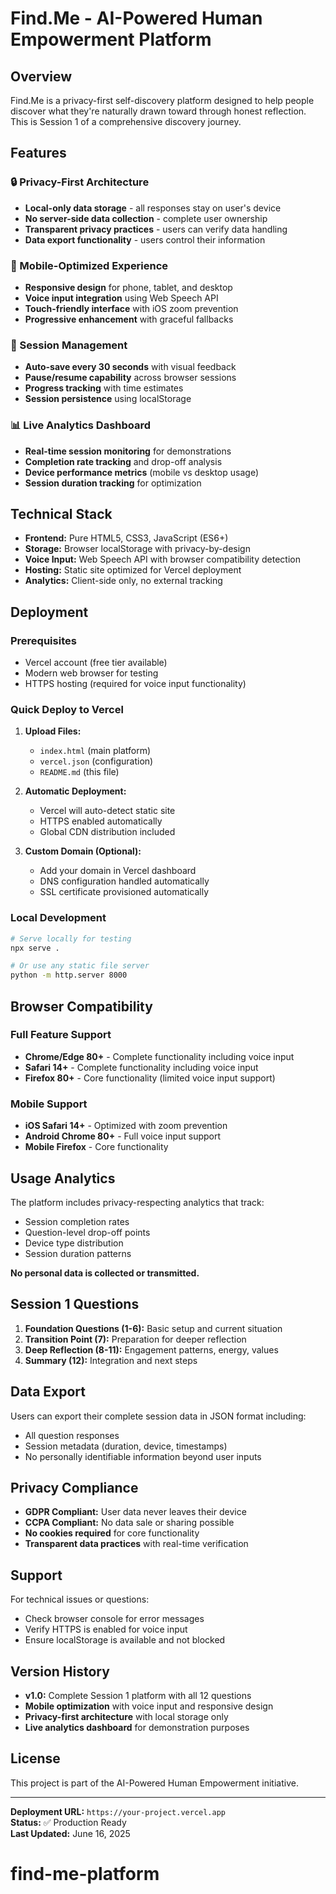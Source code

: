 # Find.Me - AI-Powered Human Empowerment Platform

## Overview

Find.Me is a privacy-first self-discovery platform designed to help people discover what they're naturally drawn toward through honest reflection. This is Session 1 of a comprehensive discovery journey.

## Features

### 🔒 Privacy-First Architecture
- **Local-only data storage** - all responses stay on user's device
- **No server-side data collection** - complete user ownership
- **Transparent privacy practices** - users can verify data handling
- **Data export functionality** - users control their information

### 📱 Mobile-Optimized Experience  
- **Responsive design** for phone, tablet, and desktop
- **Voice input integration** using Web Speech API
- **Touch-friendly interface** with iOS zoom prevention
- **Progressive enhancement** with graceful fallbacks

### 💾 Session Management
- **Auto-save every 30 seconds** with visual feedback
- **Pause/resume capability** across browser sessions
- **Progress tracking** with time estimates
- **Session persistence** using localStorage

### 📊 Live Analytics Dashboard
- **Real-time session monitoring** for demonstrations
- **Completion rate tracking** and drop-off analysis
- **Device performance metrics** (mobile vs desktop usage)
- **Session duration tracking** for optimization

## Technical Stack

- **Frontend:** Pure HTML5, CSS3, JavaScript (ES6+)
- **Storage:** Browser localStorage with privacy-by-design
- **Voice Input:** Web Speech API with browser compatibility detection
- **Hosting:** Static site optimized for Vercel deployment
- **Analytics:** Client-side only, no external tracking

## Deployment

### Prerequisites
- Vercel account (free tier available)
- Modern web browser for testing
- HTTPS hosting (required for voice input functionality)

### Quick Deploy to Vercel

1. **Upload Files:**
   - `index.html` (main platform)
   - `vercel.json` (configuration)
   - `README.md` (this file)

2. **Automatic Deployment:**
   - Vercel will auto-detect static site
   - HTTPS enabled automatically
   - Global CDN distribution included

3. **Custom Domain (Optional):**
   - Add your domain in Vercel dashboard
   - DNS configuration handled automatically
   - SSL certificate provisioned automatically

### Local Development
```bash
# Serve locally for testing
npx serve .

# Or use any static file server
python -m http.server 8000
```

## Browser Compatibility

### Full Feature Support
- **Chrome/Edge 80+** - Complete functionality including voice input
- **Safari 14+** - Complete functionality including voice input
- **Firefox 80+** - Core functionality (limited voice input support)

### Mobile Support  
- **iOS Safari 14+** - Optimized with zoom prevention
- **Android Chrome 80+** - Full voice input support
- **Mobile Firefox** - Core functionality

## Usage Analytics

The platform includes privacy-respecting analytics that track:
- Session completion rates
- Question-level drop-off points  
- Device type distribution
- Session duration patterns

**No personal data is collected or transmitted.**

## Session 1 Questions

1. **Foundation Questions (1-6):** Basic setup and current situation
2. **Transition Point (7):** Preparation for deeper reflection
3. **Deep Reflection (8-11):** Engagement patterns, energy, values
4. **Summary (12):** Integration and next steps

## Data Export

Users can export their complete session data in JSON format including:
- All question responses
- Session metadata (duration, device, timestamps)
- No personally identifiable information beyond user inputs

## Privacy Compliance

- **GDPR Compliant:** User data never leaves their device
- **CCPA Compliant:** No data sale or sharing possible
- **No cookies required** for core functionality
- **Transparent data practices** with real-time verification

## Support

For technical issues or questions:
- Check browser console for error messages
- Verify HTTPS is enabled for voice input
- Ensure localStorage is available and not blocked

## Version History

- **v1.0:** Complete Session 1 platform with all 12 questions
- **Mobile optimization** with voice input and responsive design
- **Privacy-first architecture** with local storage only
- **Live analytics dashboard** for demonstration purposes

## License

This project is part of the AI-Powered Human Empowerment initiative.

---

**Deployment URL:** `https://your-project.vercel.app`  
**Status:** ✅ Production Ready  
**Last Updated:** June 16, 2025
# find-me-platform
